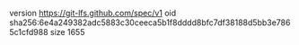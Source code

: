 version https://git-lfs.github.com/spec/v1
oid sha256:6e4a249382adc5883c30ceeca5b1f8dddd8bfc7df38188d5bb3e7865c1cfd988
size 1655
